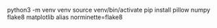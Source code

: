 python3 -m venv venv
source venv/bin/activate
pip install pillow numpy flake8 matplotlib
alias norminette=flake8